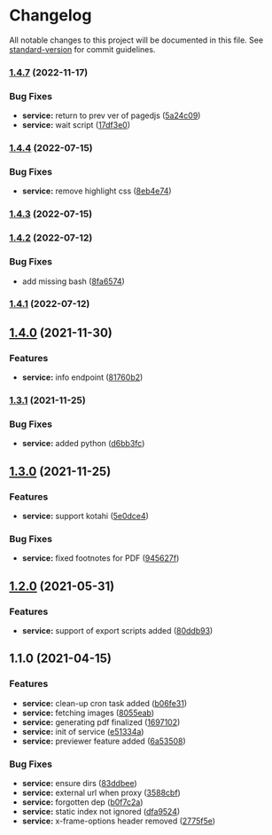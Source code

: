 # Changelog

All notable changes to this project will be documented in this file. See [standard-version](https://github.com/conventional-changelog/standard-version) for commit guidelines.

### [1.4.7](https://gitlab.coko.foundation/cokoapps/pagedjs/compare/v1.4.4...v1.4.7) (2022-11-17)


### Bug Fixes

* **service:** return to prev ver of pagedjs ([5a24c09](https://gitlab.coko.foundation/cokoapps/pagedjs/commit/5a24c09bac8ef2544f29c2a975ab91acc5327798))
* **service:** wait script ([17df3e0](https://gitlab.coko.foundation/cokoapps/pagedjs/commit/17df3e0185c0c5c53a85e6fe953eec664c93b029))

### [1.4.4](https://gitlab.coko.foundation/cokoapps/pagedjs/compare/v1.4.3...v1.4.4) (2022-07-15)


### Bug Fixes

* **service:** remove highlight css ([8eb4e74](https://gitlab.coko.foundation/cokoapps/pagedjs/commit/8eb4e74e5f2411460d77116997bfd0a7e61ed9a2))

### [1.4.3](https://gitlab.coko.foundation/cokoapps/pagedjs/compare/v1.4.2...v1.4.3) (2022-07-15)

### [1.4.2](https://gitlab.coko.foundation/cokoapps/pagedjs/compare/v1.4.1...v1.4.2) (2022-07-12)


### Bug Fixes

* add missing bash ([8fa6574](https://gitlab.coko.foundation/cokoapps/pagedjs/commit/8fa657424261e3a40e584a03f4ba54dba4aad042))

### [1.4.1](https://gitlab.coko.foundation/cokoapps/pagedjs/compare/v1.4.0...v1.4.1) (2022-07-12)

## [1.4.0](https://gitlab.coko.foundation/cokoapps/pagedjs/compare/v1.3.1...v1.4.0) (2021-11-30)


### Features

* **service:** info endpoint ([81760b2](https://gitlab.coko.foundation/cokoapps/pagedjs/commit/81760b25bf3b142f0563fe987b78da28cb068f72))

### [1.3.1](https://gitlab.coko.foundation/cokoapps/pagedjs/compare/v1.3.0...v1.3.1) (2021-11-25)


### Bug Fixes

* **service:** added python ([d6bb3fc](https://gitlab.coko.foundation/cokoapps/pagedjs/commit/d6bb3fcc21a4b8a6118ab669b7723219e3cffd21))

## [1.3.0](https://gitlab.coko.foundation/cokoapps/pagedjs/compare/v1.2.0...v1.3.0) (2021-11-25)


### Features

* **service:** support kotahi ([5e0dce4](https://gitlab.coko.foundation/cokoapps/pagedjs/commit/5e0dce497065971129940744378cd8ecc93d4245))


### Bug Fixes

* **service:** fixed footnotes for PDF ([945627f](https://gitlab.coko.foundation/cokoapps/pagedjs/commit/945627f73e078ad80ddac44c8623a4adab80271b))

## [1.2.0](https://gitlab.coko.foundation/cokoapps/pagedjs/compare/v1.1.0...v1.2.0) (2021-05-31)


### Features

* **service:** support of export scripts added ([80ddb93](https://gitlab.coko.foundation/cokoapps/pagedjs/commit/80ddb9355ffb633aa1193f38482bcff9385d975e))

## 1.1.0 (2021-04-15)


### Features

* **service:** clean-up cron task added ([b06fe31](https://gitlab.coko.foundation/cokoapps/pagedjs/commit/b06fe31e75b3e54a8b2e316cd412224e8438a42d))
* **service:** fetching images ([8055eab](https://gitlab.coko.foundation/cokoapps/pagedjs/commit/8055eab13d6d3ae464393ef07f7a35a0da26394a))
* **service:** generating pdf finalized ([1697102](https://gitlab.coko.foundation/cokoapps/pagedjs/commit/16971026109f42b4f5a90cd81e379bde5f40574f))
* **service:** init of service ([e51334a](https://gitlab.coko.foundation/cokoapps/pagedjs/commit/e51334aa6cf29c714cebfaa0a6b671e44276a203))
* **service:** previewer feature added ([6a53508](https://gitlab.coko.foundation/cokoapps/pagedjs/commit/6a5350804e8ebd53ed4001991d6e805a85168186))


### Bug Fixes

* **service:** ensure dirs ([83ddbee](https://gitlab.coko.foundation/cokoapps/pagedjs/commit/83ddbee7056b9b50e984a28d299048ba4c2f6d19))
* **service:** external url when proxy ([3588cbf](https://gitlab.coko.foundation/cokoapps/pagedjs/commit/3588cbfa36afa991ab45fd227c0fbc0b189e99f7))
* **service:** forgotten dep ([b0f7c2a](https://gitlab.coko.foundation/cokoapps/pagedjs/commit/b0f7c2a3fcf77259c228035338670b2bb707516a))
* **service:** static index not ignored ([dfa9524](https://gitlab.coko.foundation/cokoapps/pagedjs/commit/dfa95240a26e5561ca32a930cbe3520e67f933de))
* **service:** x-frame-options header removed ([2775f5e](https://gitlab.coko.foundation/cokoapps/pagedjs/commit/2775f5e6f8b3084b7680fdccdbf2224eb42ac32a))

